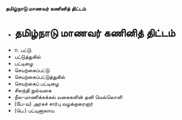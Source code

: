 **தமிழ்நாடு மாணவர் கணினித் திட்டம்**
- # தமிழ்நாடு மாணவர் கணினித் திட்டம்
- n. பட்டு
- பட்டுத்துகில்
- பட்டிழை
- செயற்கைப்பட்டு
- செயற்கைப்பட்டுத்துகில்
- செயற்கைப் பட்டிழை
- சிலந்தி நுல்வகை
- நீல-மாணிக்கக்கல் வகைகளின் தனி மெல்லொளி
- (பே-வ) அரசுச் சார்பு வழக்குரைஞர்
- (பெ.) பட்டினாலாய.

